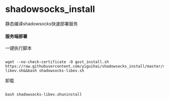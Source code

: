 # shadowsocks_install
静态编译shadowsocks快速部署服务
#### 服务端部署 #### 

一键执行脚本

```

wget --no-check-certificate -O gost_install.sh https://raw.githubusercontent.com/yiguihai/shadowsocks_install/master/shadowsocks-libev.sh&&bash shadowsocks-libev.sh

```

卸载

```

bash shadowsocks-libev.shuninstall  

```
